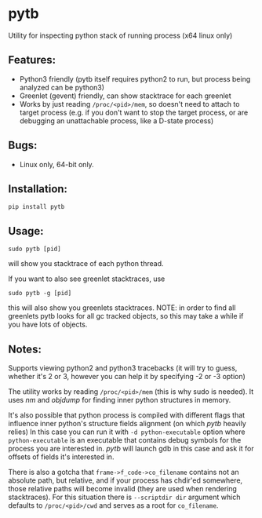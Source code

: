 # pytb
Utility for inspecting python stack of running process (x64 linux only)

Features:
---
- Python3 friendly (pytb itself requires python2 to run, but process being analyzed can be python3)
- Greenlet (gevent) friendly, can show stacktrace for each greenlet
- Works by just reading ```/proc/<pid>/mem```, so doesn't need to attach to target process (e.g. if you don't want to stop the target process, or are debugging an unattachable process, like a D-state process)

Bugs:
---
- Linux only, 64-bit only.

Installation:
---

```pip install pytb```

Usage:
---

```sudo pytb [pid]```

will show you stacktrace of each python thread.

If you want to also see greenlet stacktraces, use

```sudo pytb -g [pid]```

this will also show you greenlets stacktraces.
NOTE: in order to find all greenlets pytb looks for all gc tracked objects, so this may take a while if you have lots of objects.

Notes:
---
Supports viewing python2 and python3 tracebacks (it will try to guess, whether it's 2 or 3, however you can help it by specifying -2 or -3 option)

The utility works by reading ```/proc/<pid>/mem``` (this is why sudo is needed). It uses *nm* and *objdump*
for finding inner python structures in memory.

It's also possible that python process is compiled with different flags that influence inner python's structure fields alignment (on which *pytb* heavily relies)
In this case you can run it with ```-d python-executable``` option
where ```python-executable``` is an executable that contains debug symbols for the process you are interested in.
*pytb* will launch gdb in this case and ask it for offsets of fields it's interested in.

There is also a gotcha that ```frame->f_code->co_filename``` contains not an absolute path, but relative, and if your process has chdir'ed somewhere, those relative paths will become invalid (they are used when rendering stacktraces). For this situation there is ```--scriptdir dir``` argument which defaults to ```/proc/<pid>/cwd``` and serves as a root for ```co_filename```.